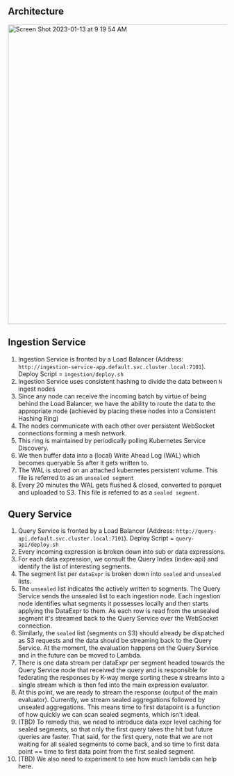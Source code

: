 
## Architecture

<img width="688" alt="Screen Shot 2023-01-13 at 9 19 54 AM" src="https://user-images.githubusercontent.com/6104857/212233361-fa3558d1-45df-4d74-9400-83037dd7de9f.png">


## Ingestion Service


1. Ingestion Service is fronted by a Load Balancer (Address: `http://ingestion-service-app.default.svc.cluster.local:7101`). Deploy Script = `ingestion/deploy.sh`
2. Ingestion Service uses consistent hashing to divide the data between `N` ingest nodes
3. Since any node can receive the incoming batch by virtue of being behind the Load Balancer, we have the ability to
   route the data to the appropriate node (achieved by placing these nodes into a Consistent Hashing Ring)
4. The nodes communicate with each other over persistent WebSocket connections forming a mesh network. 
5. This ring is maintained by periodically polling Kubernetes Service Discovery.
6. We then buffer data into a (local) Write Ahead Log (WAL) which becomes queryable 5s after it gets written to.
7. The WAL is stored on an attached kubernetes persistent volume. This file is referred to as an `unsealed segment`
8. Every 20 minutes the WAL gets flushed & closed, converted to parquet and uploaded to S3. This file is referred to as
   a `sealed segment`. 

## Query Service
1. Query Service is fronted by a Load Balancer (Address: `http://query-api.default.svc.cluster.local:7101`). Deploy Script = `query-api/deploy.sh`
2. Every incoming expression is broken down into sub or data expressions. 
3. For each data expression, we consult the Query Index (index-api) and identify the list of interesting segments. 
4. The segment list per `dataExpr` is broken down into `sealed` and `unsealed` lists. 
5. The `unsealed` list indicates the actively written to segments. The Query Service sends the unsealed list to each ingestion
   node. Each ingestion node identifies what segments it possesses locally and then starts applying the DataExpr to them.
   As each row is read from the unsealed segment it's streamed back to the Query Service over the WebSocket connection.
6. Similarly, the `sealed` list (segments on S3) should already be dispatched as S3 requests and the data should be
   streaming back to the Query Service. At the moment, the evaluation happens on the Query Service and in the future can 
   be moved to Lambda.
7. There is one data stream per dataExpr per segment headed towards the Query Service node that received the query
   and is responsible for federating the responses by K-way merge sorting these `N` streams into a single stream
   which is then fed into the main expression evaluator. 
8. At this point, we are ready to stream the response (output of the main evaluator). Currently, we stream sealed aggregations
   followed by unsealed aggregations. This means time to first datapoint is a function of how quickly we can scan sealed segments,
   which isn't ideal.
9. (TBD) To remedy this, we need to introduce data expr level caching for sealed segments, so that only the first query
   takes the hit but future queries are faster. That said, for the first query, note that we are not waiting for all sealed segments
   to come back, and so time to first data point == time to first data point from the first sealed segment. 
10. (TBD) We also need to experiment to see how much lambda can help here.
